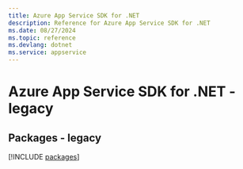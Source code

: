 ```yaml
---
title: Azure App Service SDK for .NET
description: Reference for Azure App Service SDK for .NET
ms.date: 08/27/2024
ms.topic: reference
ms.devlang: dotnet
ms.service: appservice
---
```

# Azure App Service SDK for .NET - legacy
## Packages - legacy
[!INCLUDE [packages](app-service-index.md)]